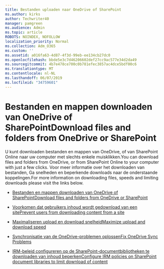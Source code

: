 ```yaml
---
title: Bestanden uploaden naar OneDrive of SharePoint
ms.author: kirks
author: Techwriter40
manager: pamgreen
ms.audience: Admin
ms.topic: article
ROBOTS: NOINDEX, NOFOLLOW
localization_priority: Normal
ms.collection: Adm_O365
ms.custom: ''
ms.assetid: a016fa63-4d87-4f3d-99eb-ee134cb27dc0
ms.openlocfilehash: bbde5e3c7d46206602def27cc9ac577e34d2da49
ms.sourcegitcommit: 4b7e478ce700c0b781efec3857ac4dce5bdf00c6
ms.translationtype: MT
ms.contentlocale: nl-NL
ms.lasthandoff: 06/07/2019
ms.locfileid: "34759601"
---
```

# <a name="download-files-and-folders-from-onedrive-or-sharepoint"></a><span data-ttu-id="8bf2c-102">Bestanden en mappen downloaden van OneDrive of SharePoint</span><span class="sxs-lookup"><span data-stu-id="8bf2c-102">Download files and folders from OneDrive or SharePoint</span></span>

<span data-ttu-id="8bf2c-103">U kunt downloaden bestanden en mappen van OneDrive, of van SharePoint Online naar uw computer met slechts enkele muisklikken.</span><span class="sxs-lookup"><span data-stu-id="8bf2c-103">You can download files and folders from OneDrive, or from SharePoint Online to your computer with just a few clicks.</span></span> <span data-ttu-id="8bf2c-104">Voor meer informatie over het downloaden van bestanden, Ga snelheden en beperkende downloads naar de onderstaande koppelingen.</span><span class="sxs-lookup"><span data-stu-id="8bf2c-104">For more information on downloading files, speeds and limiting downloads please visit the links below.</span></span>

- [<span data-ttu-id="8bf2c-105">Bestanden en mappen downloaden van OneDrive of SharePoint</span><span class="sxs-lookup"><span data-stu-id="8bf2c-105">Download files and folders from OneDrive or SharePoint</span></span>](https://support.office.com/article/Download-files-and-folders-from-OneDrive-or-SharePoint-5c7397b7-19c7-4893-84fe-d02e8fa5df05)

- [<span data-ttu-id="8bf2c-106">Voorkomen dat gebruikers inhoud wordt gedownload van een site</span><span class="sxs-lookup"><span data-stu-id="8bf2c-106">Prevent users from downloading content from a site</span></span>](https://support.office.com/article/Prevent-users-from-downloading-content-from-a-site-e17bf52b-fa5d-41cf-9eb0-d3812542424e)

- [<span data-ttu-id="8bf2c-107">Maximaliseren upload en download snelheid</span><span class="sxs-lookup"><span data-stu-id="8bf2c-107">Maximize upload and download speed</span></span>](https://support.office.com/article/Maximize-upload-and-download-speed-8eeadfb8-501f-406d-997b-98ab6ff67f43)

- [<span data-ttu-id="8bf2c-108">Synchronisatie van de OneDrive-problemen oplossen</span><span class="sxs-lookup"><span data-stu-id="8bf2c-108">Fix OneDrive Sync Problems</span></span>](https://support.office.com/article/Fix-OneDrive-sync-problems-83ab0d8a-8400-45b0-8dcf-dc8aa8a6bcf8)

- [<span data-ttu-id="8bf2c-109">IRM-beleid configureren op de SharePoint-documentbibliotheken te downloaden van inhoud beperken</span><span class="sxs-lookup"><span data-stu-id="8bf2c-109">Configure IRM policies on SharePoint document libraries to limit download of content</span></span>](https://docs.microsoft.com/office365/securitycompliance/set-up-irm-in-sp-admin-center)

